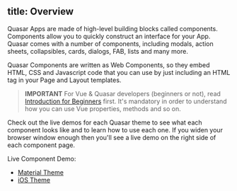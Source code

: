 title: Overview
---

Quasar Apps are made of high-level building blocks called components. Components allow you to quickly construct an interface for your App. Quasar comes with a number of components, including modals, action sheets, collapsibles, cards, dialogs, FAB, lists and many more.

Quasar Components are written as Web Components, so they embed HTML, CSS and Javascript code that you can use by just including an HTML tag in your Page and Layout templates.

> **IMPORTANT**
> For Vue & Quasar developers (beginners or not), read [Introduction for Beginners](/components/introduction-for-beginners.html) first. It's mandatory in order to understand how you can use Vue properties, methods and so on.

Check out the live demos for each Quasar theme to see what each component looks like and to learn how to use each one. If you widen your browser window enough then you'll see a live demo on the right side of each component page.

Live Component Demo:
* [Material Theme](http://quasar-framework.org/quasar-play/android/index.html#/showcase)
* [iOS Theme](http://quasar-framework.org/quasar-play/apple/index.html#/showcase)
